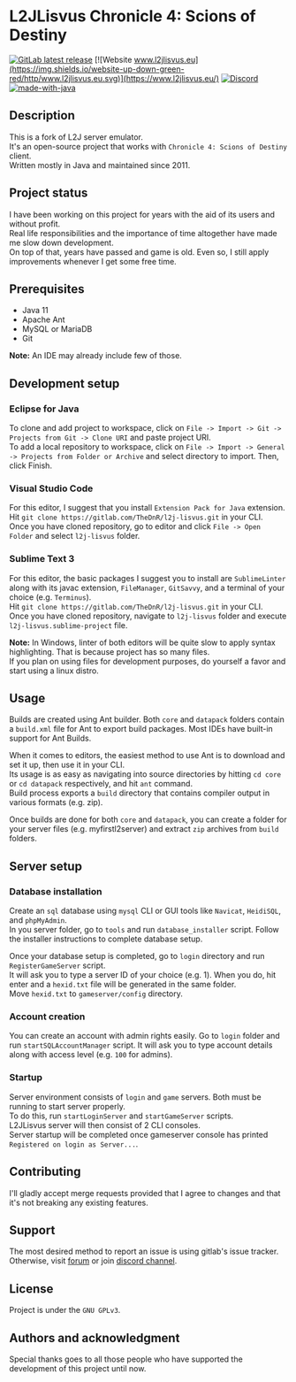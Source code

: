 # L2JLisvus Chronicle 4: Scions of Destiny
[![GitLab latest release](https://badgen.net/gitlab/release/TheDnR/l2j-lisvus)](https://gitlab.com/TheDnR/l2j-lisvus/-/releases)
[![Website www.l2jlisvus.eu](https://img.shields.io/website-up-down-green-red/http/www.l2jlisvus.eu.svg)](https://www.l2jlisvus.eu/)
[![Discord](https://img.shields.io/discord/622789181973987338.svg?label=&logo=discord&logoColor=ffffff&color=7389D8&labelColor=6A7EC2)](https://discord.gg/nsw2s4G)
[![made-with-java](https://img.shields.io/badge/Made%20with-Java-1791ce.svg)](https://java.com/)

## Description
This is a fork of L2J server emulator.  
It's an open-source project that works with `Chronicle 4: Scions of Destiny` client.  
Written mostly in Java and maintained since 2011.

## Project status
I have been working on this project for years with the aid of its users and without profit.  
Real life responsibilities and the importance of time altogether have made me slow down development.  
On top of that, years have passed and game is old. Even so, I still apply improvements whenever I get some free time.

## Prerequisites
- Java 11
- Apache Ant
- MySQL or MariaDB
- Git

**Note:** An IDE may already include few of those.

## Development setup

### Eclipse for Java
To clone and add project to workspace, click on `File -> Import -> Git -> Projects from Git -> Clone URI` and paste project URI.  
To add a local repository to workspace, click on `File -> Import -> General -> Projects from Folder or Archive` and select directory to import. Then, click Finish.

### Visual Studio Code
For this editor, I suggest that you install `Extension Pack for Java` extension.  
Hit `git clone https://gitlab.com/TheDnR/l2j-lisvus.git` in your CLI.  
Once you have cloned repository, go to editor and click `File -> Open Folder` and select `l2j-lisvus` folder.

### Sublime Text 3
For this editor, the basic packages I suggest you to install are `SublimeLinter` along with its javac extension, `FileManager`, `GitSavvy`, and a terminal of your choice (e.g. `Terminus`).  
Hit `git clone https://gitlab.com/TheDnR/l2j-lisvus.git` in your CLI.  
Once you have cloned repository, navigate to `l2j-lisvus` folder and execute `l2j-lisvus.sublime-project` file.

**Note:** In Windows, linter of both editors will be quite slow to apply syntax highlighting. That is because project has so many files.  
If you plan on using files for development purposes, do yourself a favor and start using a linux distro.

## Usage
Builds are created using Ant builder. Both `core` and `datapack` folders contain a `build.xml` file for Ant to export build packages.
Most IDEs have built-in support for Ant Builds.

When it comes to editors, the easiest method to use Ant is to download and set it up, then use it in your CLI.  
Its usage is as easy as navigating into source directories by hitting `cd core` or `cd datapack` respectively, and hit `ant` command.  
Build process exports a `build` directory that contains compiler output in various formats (e.g. zip).

Once builds are done for both `core` and `datapack`, you can create a folder for your server files (e.g. myfirstl2server) and extract `zip` archives from `build` folders.

## Server setup

### Database installation
Create an `sql` database using `mysql` CLI or GUI tools like `Navicat`, `HeidiSQL`, and `phpMyAdmin`.  
In you server folder, go to `tools` and run `database_installer` script. Follow the installer instructions to complete database setup.

Once your database setup is completed, go to `login` directory and run `RegisterGameServer` script.  
It will ask you to type a server ID of your choice (e.g. 1). When you do, hit enter and a `hexid.txt` file will be generated in the same folder.  
Move `hexid.txt` to `gameserver/config` directory.

### Account creation
You can create an account with admin rights easily. Go to `login` folder and run `startSQLAccountManager` script.
It will ask you to type account details along with access level (e.g. `100` for admins).

### Startup
Server environment consists of `login` and `game` servers. Both must be running to start server properly.  
To do this, run `startLoginServer` and `startGameServer` scripts.  
L2JLisvus server will then consist of 2 CLI consoles.  
Server startup will be completed once gameserver console has printed `Registered on login as Server...`.


## Contributing
I'll gladly accept merge requests provided that I agree to changes and that it's not breaking any existing features.

## Support
The most desired method to report an issue is using gitlab's issue tracker.  
Otherwise, visit [forum](https://l2jlisvus.eu) or join [discord channel](https://discord.gg/nsw2s4G).

## License
Project is under the `GNU GPLv3`.

## Authors and acknowledgment
Special thanks goes to all those people who have supported the development of this project until now.